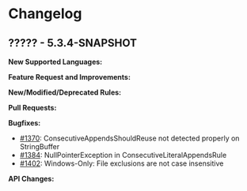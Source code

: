 # Changelog

## ????? - 5.3.4-SNAPSHOT

**New Supported Languages:**

**Feature Request and Improvements:**

**New/Modified/Deprecated Rules:**

**Pull Requests:**

**Bugfixes:**

*   [#1370](https://sourceforge.net/p/pmd/bugs/1370/): ConsecutiveAppendsShouldReuse not detected properly on StringBuffer
*   [#1384](https://sourceforge.net/p/pmd/bugs/1384/): NullPointerException in ConsecutiveLiteralAppendsRule
*   [#1402](https://sourceforge.net/p/pmd/bugs/1402/): Windows-Only: File exclusions are not case insensitive

**API Changes:**
